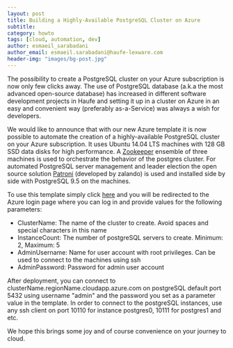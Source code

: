 ```yaml
---
layout: post
title: Building a Highly-Available PostgreSQL Cluster on Azure 
subtitle:
category: howto
tags: [cloud, automation, dev]
author: esmaeil_sarabadani
author_email: esmaeil.sarabadani@haufe-lexware.com
header-img: "images/bg-post.jpg"
---
```


The possibility to create a PostgreSQL cluster on your Azure subscription is now only few clicks away. The use of PostgreSQL database (a.k.a the most advanced open-source database) has increased in different software development projects in Haufe and setting it up in a cluster on Azure in an easy and convenient way (preferably as-a-Service) was always a wish for developers. 

We would like to announce that with our new Azure template it is now possible to automate the creation of a highly-available PostgreSQL cluster on your Azure subscription. 
It uses Ubuntu 14.04 LTS machines with 128 GB SSD data disks for high performance. A [Zookeeper] ensemble of three machines is used to orchestrate the behavior of the postgres cluster. For automated PostgreSQL server management and leader election the open source solution [Patroni] (developed by zalando) is used and installed side by side with PostgreSQL 9.5 on the machines. 

To use this template simply click [here] and you will be redirected to the Azure login page where you can log in and provide values for the following parameters:

 - ClusterName: The name of the cluster to create. Avoid spaces and special characters in this name
 - InstanceCount: The number of postgreSQL servers to create. Minimum: 2, Maximum: 5
 - AdminUsername: Name for user account with root privileges. Can be used to connect to the machines using ssh
 - AdminPassword: Password for admin user account

After deployment, you can connect to clusterName.regionName.cloudapp.azure.com on postgreSQL default port 5432 using username "admin" and the password you set as a parameter value in the template.
In order to connect to the postgreSQL instances, use any ssh client on port 10110 for instance postgres0, 10111 for postgres1 and etc.

We hope this brings some joy and of course convenience on your journey to cloud.

   [Zookeeper]: <http://zookeeper.apache.org/>
   [Patroni]: <https://github.com/zalando/patroni>
   [here]: <https://portal.azure.com/#create/Microsoft.Template/uri/https%3A%2F%2Ftangibletransfer.blob.core.windows.net%2Fpublic%2Fpostgresha%2FPostgresHA.json>
